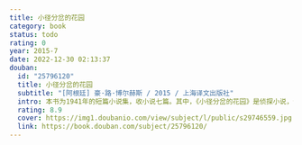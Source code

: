 ```yaml
---
title: 小径分岔的花园
category: book
status: todo
rating: 0
year: 2015-7
date: 2022-12-30 02:13:37
douban:
  id: "25796120"
  title: 小径分岔的花园
  subtitle: "[阿根廷] 豪·路·博尔赫斯 / 2015 / 上海译文出版社"
  intro: 本书为1941年的短篇小说集，收小说七篇。其中，《小径分岔的花园》是侦探小说，讲述一桩罪行的准备工作和实施过程。小径分岔的花园是一个谜语，或者说寓言，而谜底正是时间。
  rating: 8.9
  cover: https://img1.doubanio.com/view/subject/l/public/s29746559.jpg
  link: https://book.douban.com/subject/25796120/
---
```



